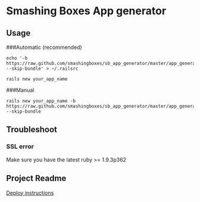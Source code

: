 # Smashing Boxes App generator

## Usage
###Automatic (recommended)
```
echo '-b https://raw.github.com/smashingboxes/sb_app_generator/master/app_generator.rb --skip-bundle' > ~/.railsrc

rails new your_app_name
```

###Manual
```
rails new your_app_name -b https://raw.github.com/smashingboxes/sb_app_generator/master/app_generator.rb --skip-bundle
```

## Troubleshoot

### SSL error
Make sure you have the latest ruby >= 1.9.3p362


## Project Readme
[Deploy instructions](https://github.com/smashingboxes/sb_app_generator/blob/master/templates/README.markdown)
